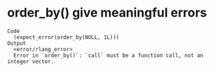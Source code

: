# order_by() give meaningful errors

    Code
      (expect_error(order_by(NULL, 1L)))
    Output
      <error/rlang_error>
      Error in `order_by()`: `call` must be a function call, not an integer vector.

